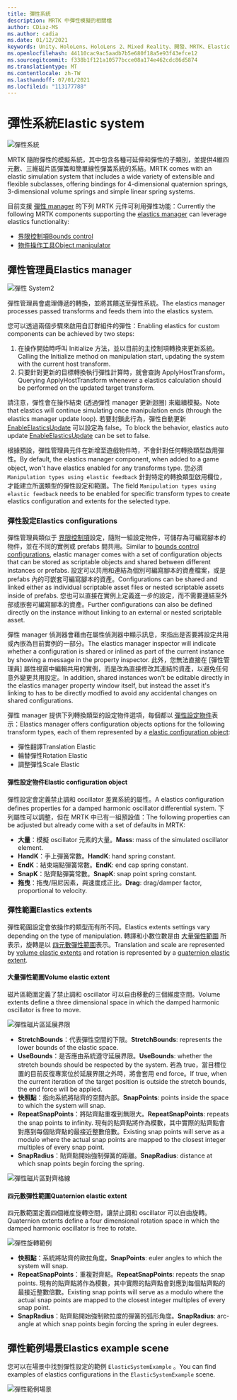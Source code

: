 ```yaml
---
title: 彈性系統
description: MRTK 中彈性模擬的相關檔
author: CDiaz-MS
ms.author: cadia
ms.date: 01/12/2021
keywords: Unity、HoloLens、HoloLens 2、Mixed Reality、開發、MRTK、ElasticsSystem、
ms.openlocfilehash: 44110cac9ac5aadb7b5e680f18a5e93f43efce12
ms.sourcegitcommit: f338b1f121a10577bcce08a174e462cdc86d5874
ms.translationtype: MT
ms.contentlocale: zh-TW
ms.lasthandoff: 07/01/2021
ms.locfileid: "113177788"
---
```

# <a name="elastic-system"></a><span data-ttu-id="b2c2b-104">彈性系統</span><span class="sxs-lookup"><span data-stu-id="b2c2b-104">Elastic system</span></span>

![彈性系統](../images/elastics/Elastics_Main1.gif)

<span data-ttu-id="b2c2b-106">MRTK 隨附彈性的模擬系統，其中包含各種可延伸和彈性的子類別，並提供4維四元數、三維磁片區彈簧和簡單線性彈簧系統的系結。</span><span class="sxs-lookup"><span data-stu-id="b2c2b-106">MRTK comes with an elastic simulation system that includes a wide variety of extensible and flexible subclasses, offering bindings for 4-dimensional quaternion springs, 3-dimensional volume springs and simple linear spring systems.</span></span>

<span data-ttu-id="b2c2b-107">目前支援 [彈性 manager](xref:Microsoft.MixedReality.Toolkit.Experimental.Physics.ElasticsManager) 的下列 MRTK 元件可利用彈性功能：</span><span class="sxs-lookup"><span data-stu-id="b2c2b-107">Currently the following MRTK components supporting the [elastics manager](xref:Microsoft.MixedReality.Toolkit.Experimental.Physics.ElasticsManager) can leverage elastics functionality:</span></span>

- [<span data-ttu-id="b2c2b-108">界限控制項</span><span class="sxs-lookup"><span data-stu-id="b2c2b-108">Bounds control</span></span>](../ux-building-blocks/bounds-control.md)
- [<span data-ttu-id="b2c2b-109">物件操作工具</span><span class="sxs-lookup"><span data-stu-id="b2c2b-109">Object manipulator</span></span>](../ux-building-blocks/object-manipulator.md)

## <a name="elastics-manager"></a><span data-ttu-id="b2c2b-110">彈性管理員</span><span class="sxs-lookup"><span data-stu-id="b2c2b-110">Elastics manager</span></span>

![彈性 System2](../images/elastics/Elastics_Main.gif)

<span data-ttu-id="b2c2b-112">彈性管理員會處理傳遞的轉換，並將其饋送至彈性系統。</span><span class="sxs-lookup"><span data-stu-id="b2c2b-112">The elastics manager processes passed transforms and feeds them into the elastics system.</span></span>

<span data-ttu-id="b2c2b-113">您可以透過兩個步驟來啟用自訂群組件的彈性：</span><span class="sxs-lookup"><span data-stu-id="b2c2b-113">Enabling elastics for custom components can be achieved by two steps:</span></span>

1. <span data-ttu-id="b2c2b-114">在操作開始時呼叫 Initialize 方法，並以目前的主控制項轉換來更新系統。</span><span class="sxs-lookup"><span data-stu-id="b2c2b-114">Calling the Initialize method on manipulation start, updating the system with the current host transform.</span></span>
1. <span data-ttu-id="b2c2b-115">只要針對更新的目標轉換執行彈性計算時，就會查詢 ApplyHostTransform。</span><span class="sxs-lookup"><span data-stu-id="b2c2b-115">Querying ApplyHostTransform whenever a elastics calculation should be performed on the updated target transform.</span></span>

<span data-ttu-id="b2c2b-116">請注意，彈性會在操作結束 (透過彈性 manager 更新迴圈) 來繼續模擬。</span><span class="sxs-lookup"><span data-stu-id="b2c2b-116">Note that elastics will continue simulating once manipulation ends (through the elastics manager update loop).</span></span> <span data-ttu-id="b2c2b-117">若要封鎖此行為，彈性自動更新 [EnableElasticsUpdate](xref:Microsoft.MixedReality.Toolkit.Experimental.Physics.ElasticsManager.EnableElasticsUpdate) 可以設定為 false。</span><span class="sxs-lookup"><span data-stu-id="b2c2b-117">To block the behavior, elastics auto update [EnableElasticsUpdate](xref:Microsoft.MixedReality.Toolkit.Experimental.Physics.ElasticsManager.EnableElasticsUpdate) can be set to false.</span></span>

<span data-ttu-id="b2c2b-118">根據預設，彈性管理員元件在新增至遊戲物件時，不會針對任何轉換類型啟用彈性。</span><span class="sxs-lookup"><span data-stu-id="b2c2b-118">By default, the elastics manager component, when added to a game object, won't have elastics enabled for any transforms type.</span></span>
<span data-ttu-id="b2c2b-119">您必須 `Manipulation types using elastic feedback` 針對特定的轉換類型啟用欄位，才能建立所選類型的彈性設定和範圍。</span><span class="sxs-lookup"><span data-stu-id="b2c2b-119">The field `Manipulation types using elastic feedback` needs to be enabled for specific transform types to create elastics configuration and extents for the selected type.</span></span>

### <a name="elastics-configurations"></a><span data-ttu-id="b2c2b-120">彈性設定</span><span class="sxs-lookup"><span data-stu-id="b2c2b-120">Elastics configurations</span></span>

<span data-ttu-id="b2c2b-121">彈性管理員類似于 [界限控制項](../ux-building-blocks/bounds-control.md#configuration-objects)設定，隨附一組設定物件，可儲存為可編寫腳本的物件，並在不同的實例或 prefabs 間共用。</span><span class="sxs-lookup"><span data-stu-id="b2c2b-121">Similar to [bounds control configurations](../ux-building-blocks/bounds-control.md#configuration-objects), elastic manager comes with a set of configuration objects that can be stored as scriptable objects and shared between different instances or prefabs.</span></span> <span data-ttu-id="b2c2b-122">設定可以共用和連結為個別可編寫腳本的資產檔案，或是 prefabs 內的可嵌套可編寫腳本的資產。</span><span class="sxs-lookup"><span data-stu-id="b2c2b-122">Configurations can be shared and linked either as individual scriptable asset files or nested scriptable assets inside of prefabs.</span></span> <span data-ttu-id="b2c2b-123">您也可以直接在實例上定義進一步的設定，而不需要連結至外部或嵌套可編寫腳本的資產。</span><span class="sxs-lookup"><span data-stu-id="b2c2b-123">Further configurations can also be defined directly on the instance without linking to an external or nested scriptable asset.</span></span>

<span data-ttu-id="b2c2b-124">彈性 manager 偵測器會藉由在屬性偵測器中顯示訊息，來指出是否要將設定共用或內嵌為目前實例的一部分。</span><span class="sxs-lookup"><span data-stu-id="b2c2b-124">The elastics manager inspector will indicate whether a configuration is shared or inlined as part of the current instance by showing a message in the property inspector.</span></span> <span data-ttu-id="b2c2b-125">此外，您無法直接在 [彈性管理員] 屬性視窗中編輯共用的實例，而是改為直接修改其連結的資產，以避免任何意外變更共用設定。</span><span class="sxs-lookup"><span data-stu-id="b2c2b-125">In addition, shared instances won't be editable directly in the elastics manager property window itself, but instead the asset it's linking to has to be directly modfied to avoid any accidental changes on shared configurations.</span></span>

<span data-ttu-id="b2c2b-126">彈性 manager 提供下列轉換類型的設定物件選項，每個都以 [彈性設定物件](#elastic-configuration-object)表示：</span><span class="sxs-lookup"><span data-stu-id="b2c2b-126">Elastics manager offers configuration objects options for the following transform types, each of them represented by a [elastic configuration object](#elastic-configuration-object):</span></span>

- <span data-ttu-id="b2c2b-127">彈性翻譯</span><span class="sxs-lookup"><span data-stu-id="b2c2b-127">Translation Elastic</span></span>
- <span data-ttu-id="b2c2b-128">輪替彈性</span><span class="sxs-lookup"><span data-stu-id="b2c2b-128">Rotation Elastic</span></span>
- <span data-ttu-id="b2c2b-129">調整彈性</span><span class="sxs-lookup"><span data-stu-id="b2c2b-129">Scale Elastic</span></span>

#### <a name="elastic-configuration-object"></a><span data-ttu-id="b2c2b-130">彈性設定物件</span><span class="sxs-lookup"><span data-stu-id="b2c2b-130">Elastic configuration object</span></span>

<span data-ttu-id="b2c2b-131">彈性設定會定義禁止調和 oscillator 差異系統的屬性。</span><span class="sxs-lookup"><span data-stu-id="b2c2b-131">A elastics configuration defines properties for a damped harmonic oscillator differential system.</span></span>
<span data-ttu-id="b2c2b-132">下列屬性可以調整，但在 MRTK 中已有一組預設值：</span><span class="sxs-lookup"><span data-stu-id="b2c2b-132">The following properties can be adjusted but already come with a set of defaults in MRTK:</span></span>

- <span data-ttu-id="b2c2b-133">**大量**：模擬 oscillator 元素的大量。</span><span class="sxs-lookup"><span data-stu-id="b2c2b-133">**Mass**: mass of the simulated oscillator element.</span></span>
- <span data-ttu-id="b2c2b-134">**HandK**：手上彈簧常數。</span><span class="sxs-lookup"><span data-stu-id="b2c2b-134">**HandK**: hand spring constant.</span></span>
- <span data-ttu-id="b2c2b-135">**EndK**：結束端點彈簧常數。</span><span class="sxs-lookup"><span data-stu-id="b2c2b-135">**EndK**: end cap spring constant.</span></span>
- <span data-ttu-id="b2c2b-136">**SnapK**：貼齊點彈簧常數。</span><span class="sxs-lookup"><span data-stu-id="b2c2b-136">**SnapK**: snap point spring constant.</span></span>
- <span data-ttu-id="b2c2b-137">**拖曳**：拖曳/阻尼因素，與速度成正比。</span><span class="sxs-lookup"><span data-stu-id="b2c2b-137">**Drag**: drag/damper factor, proportional to velocity.</span></span>

### <a name="elastics-extents"></a><span data-ttu-id="b2c2b-138">彈性範圍</span><span class="sxs-lookup"><span data-stu-id="b2c2b-138">Elastics extents</span></span>

<span data-ttu-id="b2c2b-139">彈性範圍設定會依操作的類型而有所不同。</span><span class="sxs-lookup"><span data-stu-id="b2c2b-139">Elastics extents settings vary depending on the type of manipulation.</span></span> <span data-ttu-id="b2c2b-140">轉譯和小數位數是由 [大量彈性範圍](#volume-elastic-extent) 所表示，旋轉是以 [四元數彈性範圍](#quaternion-elastic-extent)表示。</span><span class="sxs-lookup"><span data-stu-id="b2c2b-140">Translation and scale are represented by [volume elastic extents](#volume-elastic-extent) and rotation is represented by a [quaternion elastic extent](#quaternion-elastic-extent).</span></span>

#### <a name="volume-elastic-extent"></a><span data-ttu-id="b2c2b-141">大量彈性範圍</span><span class="sxs-lookup"><span data-stu-id="b2c2b-141">Volume elastic extent</span></span>

<span data-ttu-id="b2c2b-142">磁片區範圍定義了禁止調和 oscillator 可以自由移動的三個維度空間。</span><span class="sxs-lookup"><span data-stu-id="b2c2b-142">Volume extents define a three dimensional space in which the damped harmonic oscillator is free to move.</span></span>

![彈性磁片區延展界限](../images/elastics/Elastics_Volume_Bounds.gif)

- <span data-ttu-id="b2c2b-144">**StretchBounds**：代表彈性空間的下限。</span><span class="sxs-lookup"><span data-stu-id="b2c2b-144">**StretchBounds**: represents the lower bounds of the elastic space.</span></span>
- <span data-ttu-id="b2c2b-145">**UseBounds**：是否應由系統遵守延展界限。</span><span class="sxs-lookup"><span data-stu-id="b2c2b-145">**UseBounds**: whether the stretch bounds should be respected by the system.</span></span> <span data-ttu-id="b2c2b-146">若為 true，當目標位置的目前反復專案位於延展界限之外時，將會套用 end force。</span><span class="sxs-lookup"><span data-stu-id="b2c2b-146">If true, when the current iteration of the target position is outside the stretch bounds, the end force will be applied.</span></span>
- <span data-ttu-id="b2c2b-147">**快照點**：指向系統將貼齊的空間內部。</span><span class="sxs-lookup"><span data-stu-id="b2c2b-147">**SnapPoints**: points inside the space to which the system will snap.</span></span>
- <span data-ttu-id="b2c2b-148">**RepeatSnapPoints**：將貼齊點重複到無限大。</span><span class="sxs-lookup"><span data-stu-id="b2c2b-148">**RepeatSnapPoints**: repeats the snap points to infinity.</span></span> <span data-ttu-id="b2c2b-149">現有的貼齊點將作為模數，其中實際的貼齊點會對應到每個貼齊點的最接近整數倍數。</span><span class="sxs-lookup"><span data-stu-id="b2c2b-149">Existing snap points will serve as a modulo where the actual snap points are mapped to the closest integer multiples of every snap point.</span></span>
- <span data-ttu-id="b2c2b-150">**SnapRadius**：貼齊點開始強制彈簧的距離。</span><span class="sxs-lookup"><span data-stu-id="b2c2b-150">**SnapRadius**: distance at which snap points begin forcing the spring.</span></span>

![彈性磁片區對齊格線](../images/elastics/Elastics_Volume_Snap.gif)

#### <a name="quaternion-elastic-extent"></a><span data-ttu-id="b2c2b-152">四元數彈性範圍</span><span class="sxs-lookup"><span data-stu-id="b2c2b-152">Quaternion elastic extent</span></span>

<span data-ttu-id="b2c2b-153">四元數範圍定義四個維度旋轉空間，讓禁止調和 oscillator 可以自由旋轉。</span><span class="sxs-lookup"><span data-stu-id="b2c2b-153">Quaternion extents define a four dimensional rotation space in which the damped harmonic oscillator is free to rotate.</span></span>

![彈性旋轉範例](../images/elastics/Elastics_Rotation.gif)

- <span data-ttu-id="b2c2b-155">**快照點**：系統將貼齊的歐拉角度。</span><span class="sxs-lookup"><span data-stu-id="b2c2b-155">**SnapPoints**: euler angles to which the system will snap.</span></span>
- <span data-ttu-id="b2c2b-156">**RepeatSnapPoints**：重複對齊點。</span><span class="sxs-lookup"><span data-stu-id="b2c2b-156">**RepeatSnapPoints**: repeats the snap points.</span></span> <span data-ttu-id="b2c2b-157">現有的貼齊點將作為模數，其中實際的貼齊點會對應到每個貼齊點的最接近整數倍數。</span><span class="sxs-lookup"><span data-stu-id="b2c2b-157">Existing snap points will serve as a modulo where the actual snap points are mapped to the closest integer multiples of every snap point.</span></span>
- <span data-ttu-id="b2c2b-158">**SnapRadius**：貼齊點開始強制歐拉度的彈簧的弧形角度。</span><span class="sxs-lookup"><span data-stu-id="b2c2b-158">**SnapRadius**: arc-angle at which snap points begin forcing the spring in euler degrees.</span></span>

## <a name="elastics-example-scene"></a><span data-ttu-id="b2c2b-159">彈性範例場景</span><span class="sxs-lookup"><span data-stu-id="b2c2b-159">Elastics example scene</span></span>

<span data-ttu-id="b2c2b-160">您可以在場景中找到彈性設定的範例 `ElasticSystemExample` 。</span><span class="sxs-lookup"><span data-stu-id="b2c2b-160">You can find examples of elastics configurations in the `ElasticSystemExample` scene.</span></span>

![彈性範例場景](../images/elastics/Elastics_Example_Scene.png)
